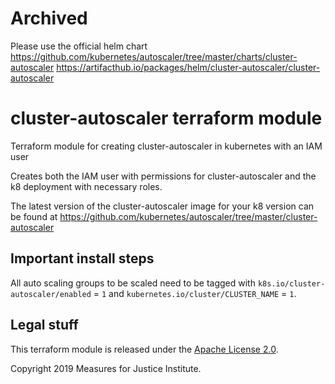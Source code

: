 # Archived
Please use the official helm chart
https://github.com/kubernetes/autoscaler/tree/master/charts/cluster-autoscaler
https://artifacthub.io/packages/helm/cluster-autoscaler/cluster-autoscaler


# cluster-autoscaler terraform module

Terraform module for creating cluster-autoscaler in kubernetes with an IAM user

Creates both the IAM user with permissions for cluster-autoscaler and the k8 deployment with necessary roles.

The latest version of the cluster-autoscaler image for your k8 version can be found at https://github.com/kubernetes/autoscaler/tree/master/cluster-autoscaler

## Important install steps

All auto scaling groups to be scaled need to be tagged with `k8s.io/cluster-autoscaler/enabled` = `1` and `kubernetes.io/cluster/CLUSTER_NAME` = `1`.

## Legal stuff

This terraform module is released under the [Apache License 2.0](https://www.apache.org/licenses/LICENSE-2.0).

Copyright 2019 Measures for Justice Institute.
